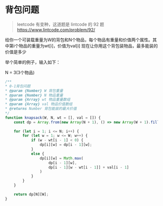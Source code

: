 # 背包问题
> leetcode 有变种，这道题是 lintcode 的 92 题 https://www.lintcode.com/problem/92/

给你一个可装载重量为W的背包和N个物品，每个物品有重量和价值两个属性。其中第i个物品的重量为wt[i]，价值为val[i]
现在让你用这个背包装物品，最多能装的价值是多少

举个简单的例子，输入如下：

N = 3(3个物品)

```javascript
/**
* 0-1背包问题
* @param {Number} W 背包重量
* @param {Number} N 物品重量
* @param {Array} wt 物品重量数组
* @param {Array} val 物品价值数组
* @returns Number 背包能装的最大价值
*/
function knapsack(W, N, wt = [], val = []) {
    const dp = Array.from(new Array(N + 1), () => new Array(W + 1).fill(0));
    
    for (let i = 1; i <= N; i++) {
        for (let w = 1; w <= W; w++) {
            if (w - wt[i - 1] < 0) {
                dp[i][w] = dp[i - 1][w];
            }
            else {
                dp[i][w] = Math.max(
                    dp[i - 1][w],
                    dp[i - 1][w - wt[i - 1]] + val[i - 1]
                )
            }
        }
    }
    
    return dp[N][W];
}

```
